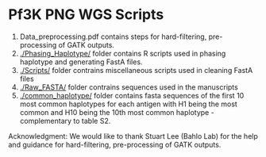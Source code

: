 # Pf3K PNG WGS Scripts
 

 1. Data_preprocessing.pdf contains steps for hard-filtering, pre-processing of GATK outputs.
 2. [./Phasing_Haplotype/](Phasing_Haplotype) folder contains R scripts used in phasing haplotype and generating FastA files.
 3. [./Scripts/](Scripts) folder contrains miscellaneous scripts used in cleaning FastA files
 4. [./Raw_FASTA/](Raw_FASTA) folder contrains sequences used in the manuscripts
 5. [./common_haplotype/](common_haplotype) folder contains fasta sequences of the first 10 most common haplotypes for each antigen with H1 being the most common and H10 being the 10th most common haplotype - complementary to table S2.


Acknowledgment: We would like to thank Stuart Lee (Bahlo Lab) for the help and guidance for hard-filtering, pre-processing of GATK outputs.
